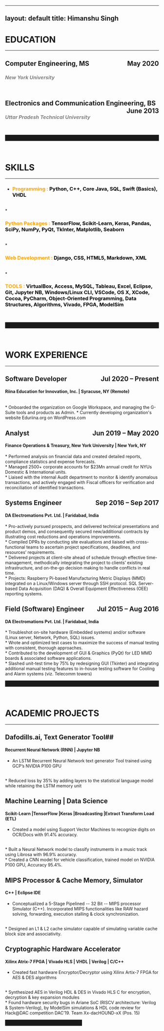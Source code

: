 
---
layout: default
title: Himanshu Singh
---

# EDUCATION
- - -
<h2 style="text-align:left, color:orange;">Computer Engineering, MS<span style="float:right;">May 2020</span></h2>
<h3 style="color:gray"><i>New York University</i></h3>
<br />
<h2 style="text-align:left, color:orange;">Electronics and Communication Engineering, BS<span style="float:right;">June 2013</span></h2>
<h3 style="color:gray"><i>Uttar Pradesh Technical University</i></h3>
<br />
<hr style="height:20px;color:coral;">
<br />

# SKILLS
- - -
* <h3 style="color:orange"><b>Programming : </b><span style="color:black">Python, C++, Core Java, SQL, Swift (Basics), VHDL</span></h3>
<br />
* <h3 style="color:orange"><b>Python Packages : </b><span style="color:black">TensorFlow, Scikit-Learn, Keras, Pandas, SciPy, NumPy, PyQt, TkInter, Matplotlib, Seaborn</span></h3>
<br />
* <h3 style="color:orange"><b>Web Development : </b><span style="color:black">Django, CSS, HTML5, Markdown, XML</span></h3>
<br />
* <h3 style="color:orange"><b>TOOLS : </b><span style="color:black">VirtualBox, Access, MySQL, Tableau, Excel, Eclipse, Git, Jupyter NB, Windows/Linux CLI, VSCode, OS X, XCode, Cocoa, PyCharm, Object-Oriented Programming, Data Structures, Algorithms, Vivado, FPGA, ModelSim</span></h3>
<br />
<hr style="height:20px;color:coral;">
<br />

# WORK EXPERIENCE
- - -
<h2 style="text-align:left, color:black;">Software Developer<span style="float:right;">Jul 2020 – Present</span></h2>
<h4 style="text-align:left, color:black;">Riina Education for Innovation, Inc. &#124; Syracuse, NY (Remote)</h4>
<br />
* Onboarded the organization on Google Workspace, and managing the G-Suite tools and products as Admin.
* Currently developing organization's website Eduriina.org on WordPress.com
<br />
<h2 style="text-align:left, color:black;">Analyst<span style="float:right;">Jun 2019 – May 2020</span></h2>
<h4 style="text-align:left, color:black;">Finance Operations & Treasury, New York University &#124; New York, NY</h4>
* Performed analysis on financial data and created detailed reports, compliance statistics and expense forecasts.
<br />
* Managed 2500+ corporate accounts for $23Mn annual credit for NYUs Domestic & International units.
<br />
* Liaised with the internal Audit department to monitor & identify anomalous transactions, and actively engaged with Fiscal officers for verification and reconciliation of identified transactions.
<br />
<h2 style="text-align:left, color:black;">Systems Engineer<span style="float:right;">Sep 2016 – Sep 2017</span></h2>
<h4 style="text-align:left, color:black;">DA Electromations Pvt. Ltd. &#124; Faridabad, India</h4>
* Pro-actively pursued prospects, and delivered technical presentations and product demos, and consequently secured new/additional contracts by illustrating cost reductions and operations improvements.
<br />
* Compiled DPRs by conducting site evaluations and liaised with cross-functional teams to ascertain project specifications, deadlines, and resources’ requirements.
<br />
* Delivered projects at client-site ahead of schedule through effective time-management, methodically integrating the project to clients’ existing infrastructure, and on-the-go decision making to handle conflicts in real time.
<br />
* Projects: Raspberry Pi-based Manufacturing Metric Displays (MMD) integrated on a Linux/Windows server through SSH protocol. SQL Server-based Data Acquisition (DAQ) & Overall Equipment Effectiveness (OEE) reporting systems. 
<br />
<h2 style="text-align:left, color:black;">Field (Software) Engineer<span style="float:right;">Jul 2015 – Aug 2016</span></h2>
<h4 style="text-align:left, color:black;">DA Electromations Pvt. Ltd. &#124; Faridabad, India</h4>
* Troubleshot on-site hardware (Embedded systems) and/or software (Linux server, Network, Python, SQL) issues.
<br />
* Wrote and optimized test cases to maximize the success of manual testing with consistent, thorough approaches.
<br />
* Contributed to the development of GUI & Graphics (PyQt) for LED MMD boards & associated software applications.
<br />
* Slashed unit-test time by 75% by redesigning GUI (Tkinter) and integrating additional manual testing features to in-house testing software for Cooling and Alarm systems (viz. Telecomm towers)
<br />
<hr style="height:20px;color:coral;">
<br />

# ACADEMIC PROJECTS
- - -
## Dafodills.ai, Text Generator Tool##
#### Recurrent Neural Network (RNN) | Jupyter NB ####
* An LSTM Recurrent Neural Network text generator Tool trained using GCP’s NVIDIA P100 GPU
<br />
* Reduced loss by 35% by adding layers to the statistical language model while retaining the LSTM memory unit

## Machine Learning | Data Science 
#### Scikit-Learn |TensorFlow |Keras |Broadcasting |Extract Transform Load (ETL) ####
* Created a model using Support Vector Machines to recognize digits on OCR/Docs with 91.4% accuracy.
<br />
* Built a Neural Network model to classify instruments in a music track using Librosa with 96.9% accuracy.
<br />
* Created a CNN model for vehicle classification, trained model on NVIDIA P100 GPU, Accuracy 95.4%.

## MIPS Processor & Cache Memory, Simulator
#### C++ | Eclipse IDE ####
* Conceptualized a 5-Stage Pipelined -- 32 Bit -- MIPS processor Simulator (C++). Incorporated MIPS functionalities like RAW hazard solving, forwarding, execution stalling & clock synchronization.
<br />
* Designed an L1 & L2 cache simulator capable of simulating variable cache block size and associativity.
 
## Cryptographic Hardware Accelerator
#### Xilinx Atrix-7 FPGA | Vivado HLS | VHDL | Verilog | C/C++ ####
* Created fast hardware Encryptor/Decryptor using Xilinx Artix-7 FPGA for AES & DES algorithms
<br />
* Synthesized AES in Verilog HDL & DES in Vivado HLS C for encryption, decryption & key expansion modules
<br />
* Found hardware security bugs in Ariane SoC (RISCV architecture: Verilog & System-Verilog), by ModelSim simulations & HDL code review for Hack@DAC competition DAC’19. Team Xx-dacHOUND-xX (Pos. 15)

<hr style="height:20px;width:50%;align:center;color:coral;">
